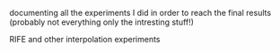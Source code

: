 documenting all the experiments I did in order to reach the final results (probably not everything only the intresting stuff!)

RIFE and other interpolation experiments 
